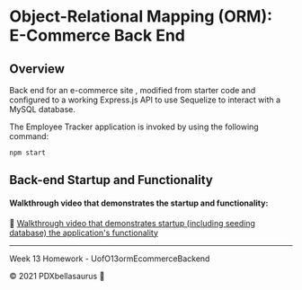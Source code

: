 # Object-Relational Mapping (ORM): E-Commerce Back End 
## Overview

Back end for an e-commerce site , modified from starter code and configured to a working Express.js API to use Sequelize to interact with a MySQL database.

The Employee Tracker application is invoked by using the following command:

```
npm start
```

## Back-end Startup and Functionality

#### Walkthrough video that demonstrates the startup and functionality:

:movie_camera: [Walkthrough video that demonstrates startup (including seeding database) the application's functionality](http://placebear.com/g/200/500)

-----------------------
Week 13 Homework - UofO13ormEcommerceBackend


© 2021 PDXbellasaurus :sauropod:
